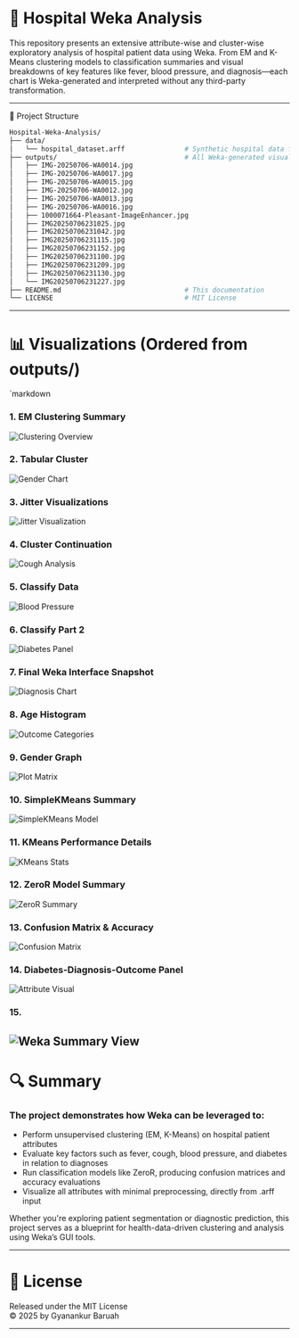# 🏥 Hospital Weka Analysis

This repository presents an extensive attribute-wise and cluster-wise exploratory analysis of hospital patient data using Weka. From EM and K-Means clustering models to classification summaries and visual breakdowns of key features like fever, blood pressure, and diagnosis—each chart is Weka-generated and interpreted without any third-party transformation.

---

📂 Project Structure

```bash
Hospital-Weka-Analysis/
├── data/
│   └── hospital_dataset.arff               # Synthetic hospital data for clustering & classification
├── outputs/                                # All Weka-generated visualizations (see below)
│   ├── IMG-20250706-WA0014.jpg
│   ├── IMG-20250706-WA0017.jpg
│   ├── IMG-20250706-WA0015.jpg
│   ├── IMG-20250706-WA0012.jpg
│   ├── IMG-20250706-WA0013.jpg
│   ├── IMG-20250706-WA0016.jpg
│   ├── 1000071664-Pleasant-ImageEnhancer.jpg
│   ├── IMG20250706231025.jpg
│   ├── IMG20250706231042.jpg
│   ├── IMG20250706231115.jpg
│   ├── IMG20250706231152.jpg
│   ├── IMG20250706231100.jpg
│   ├── IMG20250706231209.jpg
│   ├── IMG20250706231130.jpg
│   └── IMG20250706231227.jpg
├── README.md                               # This documentation
└── LICENSE                                 # MIT License
```

---

# 📊 Visualizations (Ordered from outputs/)

`markdown

### 1. EM Clustering Summary
![Clustering Overview](outputs/IMG-20250706-WA0014.jpg)

### 2. Tabular Cluster 
![Gender Chart](outputs/IMG-20250706-WA0017.jpg)

### 3. Jitter Visualizations
![Jitter Visualization](outputs/IMG-20250706-WA0015.jpg)

### 4. Cluster Continuation
![Cough Analysis](outputs/IMG-20250706-WA0012.jpg)

### 5. Classify Data
![Blood Pressure](outputs/IMG-20250706-WA0013.jpg)

### 6. Classify Part 2
![Diabetes Panel](outputs/IMG-20250706-WA0016.jpg)

### 7. Final Weka Interface Snapshot
![Diagnosis Chart](outputs/1000071664-Pleasant-ImageEnhancer.jpg)

### 8. Age Histogram 
![Outcome Categories](outputs/IMG_20250706_231025.jpg)

### 9. Gender Graph
![Plot Matrix](outputs/IMG_20250706_231042.jpg)

### 10. SimpleKMeans Summary
![SimpleKMeans Model](outputs/IMG_20250706_231115.jpg)

### 11. KMeans Performance Details
![KMeans Stats](outputs/IMG_20250706_231152.jpg)

### 12. ZeroR Model Summary
![ZeroR Summary](outputs/IMG_20250706_231100.jpg)

### 13. Confusion Matrix & Accuracy
![Confusion Matrix](outputs/IMG_20250706_231209.jpg)

### 14. Diabetes-Diagnosis-Outcome Panel
![Attribute Visual](outputs/IMG_20250706_231130.jpg)

### 15. 
![Weka Summary View](outputs/IMG_20250706_231227.jpg)
---

# 🔍 Summary

### The project demonstrates how Weka can be leveraged to:

- Perform unsupervised clustering (EM, K-Means) on hospital patient attributes
- Evaluate key factors such as fever, cough, blood pressure, and diabetes in relation to diagnoses
- Run classification models like ZeroR, producing confusion matrices and accuracy evaluations
- Visualize all attributes with minimal preprocessing, directly from .arff input

Whether you're exploring patient segmentation or diagnostic prediction, this project serves as a blueprint for health-data-driven clustering and analysis using Weka’s GUI tools.

---

# 🧾 License

Released under the MIT License  
© 2025 by Gyanankur Baruah

---
